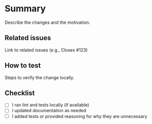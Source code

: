 # Summary
Describe the changes and the motivation.

## Related issues
Link to related issues (e.g., Closes #123)

## How to test
Steps to verify the change locally.

## Checklist
- [ ] I ran lint and tests locally (if available)
- [ ] I updated documentation as needed
- [ ] I added tests or provided reasoning for why they are unnecessary